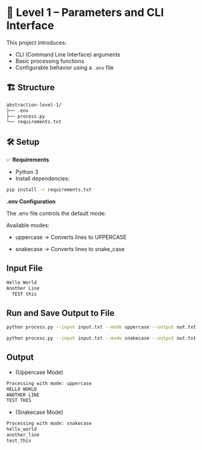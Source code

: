 # 🔢 Level 1 – Parameters and CLI Interface

This project introduces:
- CLI (Command Line Interface) arguments
- Basic processing functions
- Configurable behavior using a `.env` file


## 🏗 Structure

```bash
abstraction-level-1/
├── .env
├── process.py
└── requirements.txt
```


## 🛠 Setup

✅ **Requirements**
- Python 3
- Install dependencies:

```bash
pip install -r requirements.txt
```


 **.env Configuration**

The .env file controls the default mode:

Available modes:

- uppercase → Converts lines to UPPERCASE

- snakecase → Converts lines to snake_case


## Input File 

```bash
Hello World  
Another Line
  TEST this
```


## Run and Save Output to File

```bash
python process.py --input input.txt --mode uppercase --output out.txt
```
```bash
python process.py --input input.txt --mode snakecase --output out.txt
```

## Output 
- (Uppercase Mode)
```bash
Processing with mode: uppercase
HELLO WORLD
ANOTHER LINE
TEST THIS
```

- (Snakecase Mode)
```bash
Processing with mode: snakecase
hello_world
another_line
test_this
```